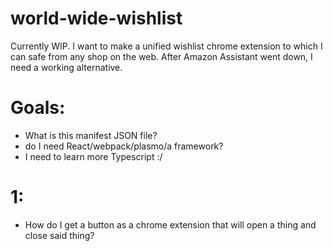# world-wide-wishlist
Currently WIP. I want to make a unified wishlist chrome extension to which I can safe from any shop on the web. After Amazon Assistant went down, I need a working alternative.


# Goals:
- What is this manifest JSON file?
- do I need React/webpack/plasmo/a framework?
- I need to learn more Typescript :/

# 1:
- How do I get a button as a chrome extension that will open a thing and close said thing?
